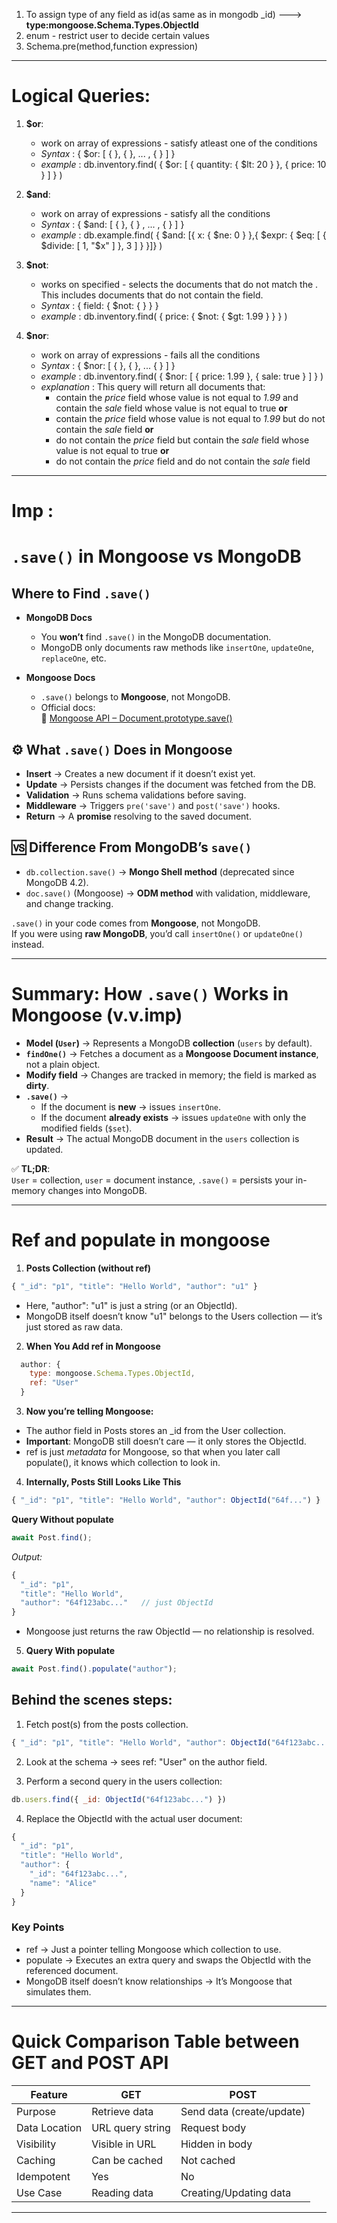 1. To assign type of any field as id(as same as in mongodb _id) ---> **type:mongoose.Schema.Types.ObjectId**
2. enum - restrict user to decide certain values
3. Schema.pre(method,function expression)

---

# Logical Queries:

1. **$or**:
    - work on array of expressions  -  satisfy atleast one of the conditions
    - *Syntax* :  { $or: [ { <expression1> }, { <expression2> }, ... , { <expressionN> } ] }
    - *example* : db.inventory.find( { $or: [ { quantity: { $lt: 20 } }, { price: 10 } ] } )

2. **$and**:
    - work on array of expressions  -  satisfy all the conditions
    - *Syntax* : { $and: [ { <expression1> }, { <expression2> } , ... , { <expressionN> } ] }
    - *example* : db.example.find( { $and: [{ x: { $ne: 0 } },{ $expr: { $eq: [ { $divide: [ 1, "$x" ] }, 3 ] } }]} )

3. **$not**:
    - works on specified <operator-expression> - selects the documents that do not match the <operator-expression>. This includes documents that do not contain the field.
    - *Syntax* : { field: { $not: { <operator-expression> } } }
    - *example* : db.inventory.find( { price: { $not: { $gt: 1.99 } } } )

4. **$nor**:
    - work on array of expressions - fails all the conditions
    - *Syntax* : { $nor: [ { <expression1> }, { <expression2> }, ...  { <expressionN> } ] }
    - *example* : db.inventory.find( { $nor: [ { price: 1.99 }, { sale: true } ]  } )
    - *explanation* : This query will return all documents that:
        - contain the *price* field whose value is not equal to *1.99* and contain the *sale* field whose value is not equal to true **or**
        - contain the *price* field whose value is not equal to *1.99* but do not contain the *sale* field **or**
        - do not contain the *price* field but contain the *sale* field whose value is not equal to true **or**
        - do not contain the *price* field and do not contain the *sale* field

---

# Imp :
# `.save()` in Mongoose vs MongoDB

## Where to Find `.save()`
- **MongoDB Docs**  
  - You **won’t** find `.save()` in the MongoDB documentation.  
  - MongoDB only documents raw methods like `insertOne`, `updateOne`, `replaceOne`, etc.  

- **Mongoose Docs**  
  - `.save()` belongs to **Mongoose**, not MongoDB.  
  - Official docs:  
    🔗 [Mongoose API – Document.prototype.save()](https://mongoosejs.com/docs/api/document.html#Document.prototype.save)

## ⚙️ What `.save()` Does in Mongoose
- **Insert** → Creates a new document if it doesn’t exist yet.  
- **Update** → Persists changes if the document was fetched from the DB.  
- **Validation** → Runs schema validations before saving.  
- **Middleware** → Triggers `pre('save')` and `post('save')` hooks.  
- **Return** → A **promise** resolving to the saved document.

## 🆚 Difference From MongoDB’s `save()`
- `db.collection.save()` → **Mongo Shell method** (deprecated since MongoDB 4.2).  
- `doc.save()` (Mongoose) → **ODM method** with validation, middleware, and change tracking.  

`.save()` in your code comes from **Mongoose**, not MongoDB.  
If you were using **raw MongoDB**, you’d call `insertOne()` or `updateOne()` instead.

---

# Summary: How `.save()` Works in Mongoose (v.v.imp)

- **Model (`User`)** → Represents a MongoDB **collection** (`users` by default).
- **`findOne()`** → Fetches a document as a **Mongoose Document instance**, not a plain object.
- **Modify field** → Changes are tracked in memory; the field is marked as **dirty**.
- **`.save()`** →
  - If the document is **new** → issues `insertOne`.
  - If the document **already exists** → issues `updateOne` with only the modified fields (`$set`).
- **Result** → The actual MongoDB document in the `users` collection is updated.

✅ **TL;DR**:  
`User` = collection, `user` = document instance, `.save()` = persists your in-memory changes into MongoDB.

---

# Ref and populate in mongoose

1. **Posts Collection (without ref)**
```js
{ "_id": "p1", "title": "Hello World", "author": "u1" }
```
  - Here, "author": "u1" is just a string (or an ObjectId).
  - MongoDB itself doesn’t know "u1" belongs to the Users collection — it’s just stored as raw data.

2. **When You Add ref in Mongoose**
```js
  author: {
    type: mongoose.Schema.Types.ObjectId,
    ref: "User"
  }
```

3. **Now you’re telling Mongoose:**

- The author field in Posts stores an _id from the User collection.
- **Important**: MongoDB still doesn’t care — it only stores the ObjectId.
- ref is just *metadata* for Mongoose, so that when you later call populate(), it knows which collection to look in.

4. **Internally, Posts Still Looks Like This**
```js
{ "_id": "p1", "title": "Hello World", "author": ObjectId("64f...") }
```

**Query Without populate**
```js
await Post.find();
```


*Output:*
```js
{
  "_id": "p1",
  "title": "Hello World",
  "author": "64f123abc..."   // just ObjectId
}
```

- Mongoose just returns the raw ObjectId — no relationship is resolved.

5. **Query With populate**
```js
await Post.find().populate("author");
```

## Behind the scenes steps:

  1. Fetch post(s) from the posts collection.

  ```js
  { "_id": "p1", "title": "Hello World", "author": ObjectId("64f123abc...") }
  ```

  2. Look at the schema → sees ref: "User" on the author field.

  3. Perform a second query in the users collection:

  ```js
  db.users.find({ _id: ObjectId("64f123abc...") })
  ```

  4. Replace the ObjectId with the actual user document:

  ```js
  {
    "_id": "p1",
    "title": "Hello World",
    "author": {
      "_id": "64f123abc...",
      "name": "Alice"
    }
  }
  ```
### Key Points
- ref → Just a pointer telling Mongoose which collection to use.
- populate → Executes an extra query and swaps the ObjectId with the referenced document.
- MongoDB itself doesn’t know relationships → It’s Mongoose that simulates them.

---

# Quick Comparison Table between GET and POST API

| Feature        | GET                        | POST                           |
|----------------|----------------------------|--------------------------------|
| Purpose        | Retrieve data              | Send data (create/update)      |
| Data Location  | URL query string           | Request body                   |
| Visibility     | Visible in URL             | Hidden in body                 |
| Caching        | Can be cached              | Not cached                     |
| Idempotent     | Yes                        | No                             |
| Use Case       | Reading data               | Creating/Updating data         |

---


